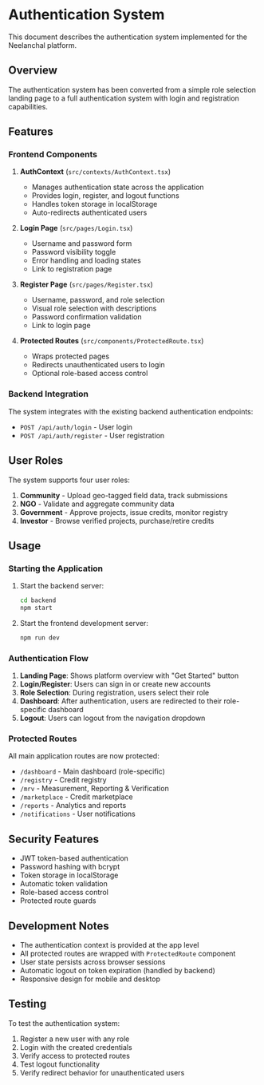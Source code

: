 # Authentication System

This document describes the authentication system implemented for the Neelanchal platform.

## Overview

The authentication system has been converted from a simple role selection landing page to a full authentication system with login and registration capabilities.

## Features

### Frontend Components

1. **AuthContext** (`src/contexts/AuthContext.tsx`)
   - Manages authentication state across the application
   - Provides login, register, and logout functions
   - Handles token storage in localStorage
   - Auto-redirects authenticated users

2. **Login Page** (`src/pages/Login.tsx`)
   - Username and password form
   - Password visibility toggle
   - Error handling and loading states
   - Link to registration page

3. **Register Page** (`src/pages/Register.tsx`)
   - Username, password, and role selection
   - Visual role selection with descriptions
   - Password confirmation validation
   - Link to login page

4. **Protected Routes** (`src/components/ProtectedRoute.tsx`)
   - Wraps protected pages
   - Redirects unauthenticated users to login
   - Optional role-based access control

### Backend Integration

The system integrates with the existing backend authentication endpoints:

- `POST /api/auth/login` - User login
- `POST /api/auth/register` - User registration

## User Roles

The system supports four user roles:

1. **Community** - Upload geo-tagged field data, track submissions
2. **NGO** - Validate and aggregate community data
3. **Government** - Approve projects, issue credits, monitor registry
4. **Investor** - Browse verified projects, purchase/retire credits

## Usage

### Starting the Application

1. Start the backend server:
   ```bash
   cd backend
   npm start
   ```

2. Start the frontend development server:
   ```bash
   npm run dev
   ```

### Authentication Flow

1. **Landing Page**: Shows platform overview with "Get Started" button
2. **Login/Register**: Users can sign in or create new accounts
3. **Role Selection**: During registration, users select their role
4. **Dashboard**: After authentication, users are redirected to their role-specific dashboard
5. **Logout**: Users can logout from the navigation dropdown

### Protected Routes

All main application routes are now protected:
- `/dashboard` - Main dashboard (role-specific)
- `/registry` - Credit registry
- `/mrv` - Measurement, Reporting & Verification
- `/marketplace` - Credit marketplace
- `/reports` - Analytics and reports
- `/notifications` - User notifications

## Security Features

- JWT token-based authentication
- Password hashing with bcrypt
- Token storage in localStorage
- Automatic token validation
- Role-based access control
- Protected route guards

## Development Notes

- The authentication context is provided at the app level
- All protected routes are wrapped with `ProtectedRoute` component
- User state persists across browser sessions
- Automatic logout on token expiration (handled by backend)
- Responsive design for mobile and desktop

## Testing

To test the authentication system:

1. Register a new user with any role
2. Login with the created credentials
3. Verify access to protected routes
4. Test logout functionality
5. Verify redirect behavior for unauthenticated users
